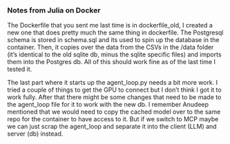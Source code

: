 ### Notes from Julia on Docker

The Dockerfile that you sent me last time is in dockerfile_old, I created a new one that does pretty much the same thing in dockerfile. The Postgresql schema is stored in schema.sql and its used to spin up the database in the container. Then, it copies over the data from the CSVs in the /data folder (it’s identical to the old sqlite db, minus the sqlite specific files) and imports them into the Postgres db. All of this should work fine as of the last time I tested it.  

The last part where it starts up the agent_loop.py needs a bit more work. I tried a couple of things to get the GPU to connect but I don’t think I got it to work fully. After that there might be some changes that need to be made to the agent_loop file for it to work with the new db. I remember Anudeep mentioned that we would need to copy the cached model over to the same repo for the container to have access to it. But if we switch to MCP maybe we can just scrap the agent_loop and separate it into the client (LLM) and server (db) instead.
